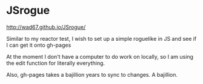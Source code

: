 # JSrogue


http://wad67.github.io/JSrogue/

Similar to my reactor test, I wish to set up a simple roguelike in JS and see if I can get it onto gh-pages

At the moment I don't have a computer to do work on locally, so I am using the edit function for literally everything.

Also, gh-pages takes a bajillion years to sync to changes.
A bajillion.
